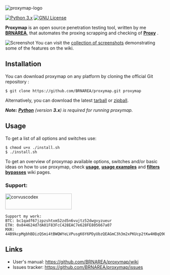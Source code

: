 <img src="https://imgur.com/gI3c9Ts.png" alt="proxymap-logo"/>
  <p align="left">
    <a href="http://www.python.org/download/"><img alt="Python 3.x" src="https://img.shields.io/badge/python-3.x-yellow.svg"></a>
    <a href="https://github.com/BRNAREA/proxymap/blob/master/LICENSE.txt"><img alt="GNU License" src="https://img.shields.io/badge/license-GPLv3-red.svg"></a>
    <!-- <a href="https://github.com/BRNAREA/proxymap/issues?q=is%3Aissue+is%3Aclosed"><img alt="GitHub closed issues" src="https://img.shields.io/github/issues-closed-raw/proxymap/proxymap.svg?colorB=ff0000"></a> -->
  </p>
</p>

**Proxymap**  is an open source penetration testing tool, written by me **[BRNAREA](https://github.com/BRNAREA)**, that automates the proxing scrapping and checking of **[Proxy](https://en.wikipedia.org/wiki/Proxy_server)** .

![Screenshot](https://imgur.com/HJH7CVC.png)
You can visit the [collection of screenshots](https://github.com/BRNAREA/proxymap/wiki/Screenshots) demonstrating some of the features on the wiki.

## Installation

You can download proxymap on any platform by cloning the official Git repository :

    $ git clone https://github.com/BRNAREA/proxymap.git proxymap

Alternatively, you can download the latest [tarball](https://github.com/BRNAREA/proxymap/tarball/master) or [zipball](https://github.com/BRNAREA/proxymap/zipball/master).

*__Note:__ **[Python](http://www.python.org/download/)** (version **3.x**) is required for running proxymap.*

## Usage

To get a list of all options and switches use:

    $ chmod u+x ./install.sh
    $ ./install.sh

To get an overview of proxymap available options, switches and/or basic ideas on how to use proxymap, check **[usage](https://github.com/BRNAREA/proxymap/wiki/Usage)**, **[usage examples](https://github.com/BRNAREA/proxymap/wiki/Usage-Examples)** and **[filters bypasses](https://github.com/BRNAREA/proxymap/wiki/Filters-Bypasses)** wiki pages.


<h3 align="left">Support:</h3>
<p>
    <a href="https://www.buymeacoffee.com/notfound">
        <img align="left" src="https://cdn.buymeacoffee.com/buttons/v2/default-yellow.png" height="50" width="210" alt="corvuscodex" />
    </a>
</p>

<br>
<br>
<br>

```
Support my work:
BTC: bc1qadf67jzpzshtxm52zd5n6vujtz52dwgvyzueur
ETH: 0x844624d7dA01F83FcC428EAC7e628FE805667a07
MXR: 44B9kcpMgbhBDizQSmi4tBWQWYeLVPusgK6Y6PDyUbzQEAGmC3h3m2xPKUcp2tKw4HBqQ9GSLzTdWS4n4N1eGWf7V9EDJhn
```

## Links

* User's manual: https://github.com/BRNAREA/proxymap/wiki
* Issues tracker: https://github.com/BRNAREA/proxymap/issues
